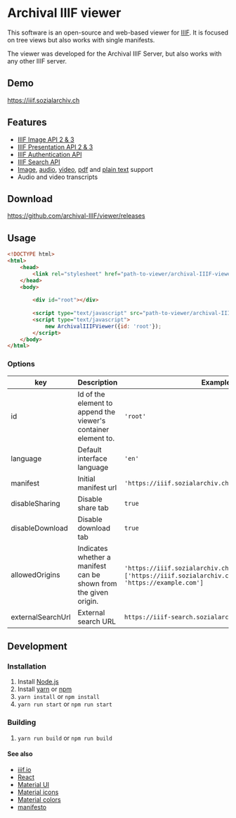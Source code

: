 # Archival IIIF viewer

This software is an open-source and web-based viewer for [IIIF](https://iiif.io/). It is focused on tree views but also works with single manifests.

The viewer was developed for the Archival IIIF Server, but also works with any other IIIF server.

## Demo

https://iiif.sozialarchiv.ch

## Features

* [IIIF Image API 2 & 3](https://iiif.io/api/image/3.0/)
* [IIIF Presentation API 2 & 3](https://iiif.io/api/presentation/3.0/)
* [IIIF Authentication API](https://iiif.io/api/auth/1.0/)
* [IIIF Search API](https://iiif.io/api/search/1.0/)
* [Image](https://iiif.sozialarchiv.ch/?manifest=https://iiif.sozialarchiv.ch/iiif/manifest/Images--Amsterdam_-_Boat_-_0635.jpg), [audio](https://iiif.sozialarchiv.ch/?manifest=https://iiif.sozialarchiv.ch/iiif/manifest/Audio__&__Video--Audio--378_Amsterdam.ogg), [video](https://iiif.sozialarchiv.ch/?manifest=https://iiif.sozialarchiv.ch/iiif/manifest/Audio__&__Video--Video--Amsterdam_krijgt_nieuwe_sleepboten-519265.ogv), [pdf](https://iiif.sozialarchiv.ch/?manifest=https://iiif.sozialarchiv.ch/iiif/manifest/Info--Test.pdf) and [plain text](https://iiif.sozialarchiv.ch/?manifest=https://iiif.sozialarchiv.ch/iiif/manifest/Info--Short__information.txt) support
* Audio and video transcripts

## Download

https://github.com/archival-IIIF/viewer/releases

## Usage

```html
<!DOCTYPE html>
<html>
    <head>
        <link rel="stylesheet" href="path-to-viewer/archival-IIIF-viewer-x.y.z.min.css">
    </head>
    <body>
    
        <div id="root"></div>
    
        <script type="text/javascript" src="path-to-viewer/archival-IIIF-viewer-x.y.z.min.js"></script>
        <script type="text/javascript">
            new ArchivalIIIFViewer({id: 'root'});
        </script>
    </body>
</html>
```

### Options

<table>
    <thead>
        <tr>
            <th>key</th>
            <th>Description</th>
            <th>Example</th>
            <th>Mandatory</th>
            <th>Default</th>
        </tr>
    </thead>
    <tbody>
        <tr>
            <td>id</td>
            <td>Id of the element to append the viewer's container element to.</td>
            <td><code>'root'</code></td>
            <td>Yes</td>
            <td></td>
        </tr>
        <tr>
            <td>language</td>
            <td>Default interface language</td>
            <td><code>'en'</code></td>
            <td>No</td>
            <td></td>
        </tr>
        <tr>
            <td>manifest</td>
            <td>Initial manifest url</td>
            <td><code>'https://iiif.sozialarchiv.ch/iiif/collection/demo'</code></td>
            <td>No</td>
            <td></td>
        </tr>
        <tr>
            <td>disableSharing</td>
            <td>Disable share tab</td>
            <td><code>true</code></td>
            <td>No</td>
            <td><code>false</code></td>
        </tr>
        <tr>
            <td>disableDownload</td>
            <td>Disable download tab</td>
            <td><code>true</code></td>
            <td>No</td>
            <td><code>false</code></td>
        </tr>
        <tr>
            <td>allowedOrigins</td>
            <td>Indicates whether a manifest can be shown from the given origin.</td>
            <td>
                <code>'https://iiif.sozialarchiv.ch/'</code> or 
                <code>['https://iiif.sozialarchiv.ch', 'https://example.com']</code>
            </td>
            <td>No</td>
            <td><code>*</code></td>
        </tr>
        <tr>
            <td>externalSearchUrl </td>
            <td>External search URL</td>
            <td>
                <code>https://iiif-search.sozialarchiv.ch</code> 
            </td>
            <td>No</td>
            <td></td>
        </tr>
    </tbody>
</table>

## Development

### Installation

1. Install [Node.js](https://nodejs.org/en/https://nodejs.org/en/)
1. Install [yarn](https://yarnpkg.com) or [npm](https://www.npmjs.com/)
1. ```yarn install``` or ```npm install```
1. ```yarn run start``` or  ```npm run start```

### Building

1. ```yarn run build``` or  ```npm run build```

#### See also

* [iiif.io](https://iiif.io/)
* [React](https://reactjs.org/docs/getting-started.html)
* [Material UI](https://next.material-ui.com/)
* [Material icons](https://material.io/tools/icons/)
* [Material colors](https://material.io/tools/color/)
* [manifesto](https://github.com/IIIF-Commons/manifesto)
